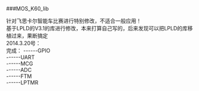 ###MOS_K60_lib

针对飞思卡尔智能车比赛进行特别修改，不适合一般应用！   
基于LPLD的V3.1的库进行修改，本来打算自己写的，后来发现可以把LPLD的库移植过来，果断搞定   
2014.3.20号：   
完成：
------GPIO   
------UART   
------MCG    
------ADC    
------FTM    
------LPTMR   

